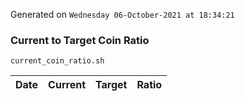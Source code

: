 Generated on `Wednesday 06-October-2021 at 18:34:21`

### Current to Target Coin Ratio
`current_coin_ratio.sh`

Date|Current|Target|Ratio
---|---|---|---
